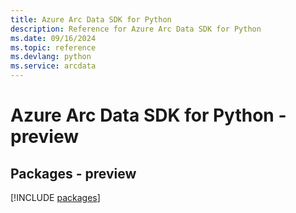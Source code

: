 ```yaml
---
title: Azure Arc Data SDK for Python
description: Reference for Azure Arc Data SDK for Python
ms.date: 09/16/2024
ms.topic: reference
ms.devlang: python
ms.service: arcdata
---
```

# Azure Arc Data SDK for Python - preview
## Packages - preview
[!INCLUDE [packages](arc-data-index.md)]